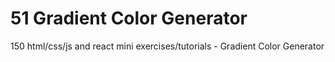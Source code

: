 # 51 Gradient Color Generator
 150 html/css/js and react mini exercises/tutorials - Gradient Color Generator
